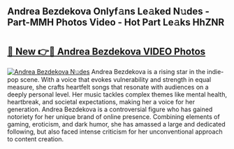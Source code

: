 ## Andrea Bezdekova Onlyf𝚊ns Le𝚊ked N𝚞des - Part-MMH Photos Video - Hot Part Le𝚊ks HhZNR

# <h2><a href="http://ab83164.deff.icu/?id=Andrea+Bezdekova">🔗 New 👉🔴 Andrea Bezdekova VIDEO Photos</a></h2>

[![Andrea Bezdekova N𝚞des](https://i.imgur.com/rIISA9y.gif)](http://ab83164.deff.icu/?id=Andrea+Bezdekova)
Andrea Bezdekova is a rising star in the indie-pop scene. With a voice that evokes vulnerability and strength in equal measure, she crafts heartfelt songs that resonate with audiences on a deeply personal level. Her music tackles complex themes like mental health, heartbreak, and societal expectations, making her a voice for her generation. Andrea Bezdekova is a controversial figure who has gained notoriety for her unique brand of online presence. Combining elements of gaming, eroticism, and dark humor, she has amassed a large and dedicated following, but also faced intense criticism for her unconventional approach to content creation.
